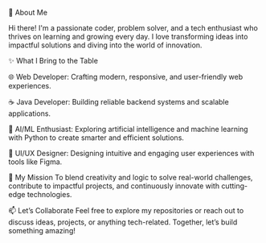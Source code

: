 
🌟 About Me

Hi there! I'm a passionate coder, problem solver, and a tech enthusiast who thrives on learning and growing every day. I love transforming ideas into impactful solutions and diving into the world of innovation.

✨ What I Bring to the Table

🌐 Web Developer: Crafting modern, responsive, and user-friendly web experiences.

☕ Java Developer: Building reliable backend systems and scalable applications.

🤖 AI/ML Enthusiast: Exploring artificial intelligence and machine learning with Python to create smarter and efficient solutions.

🎨 UI/UX Designer: Designing intuitive and engaging user experiences with tools like Figma.

🚀 My Mission
To blend creativity and logic to solve real-world challenges, contribute to impactful projects, and continuously innovate with cutting-edge technologies.

📫 Let’s Collaborate
Feel free to explore my repositories or reach out to discuss ideas, projects, or anything tech-related. Together, let’s build something amazing!
